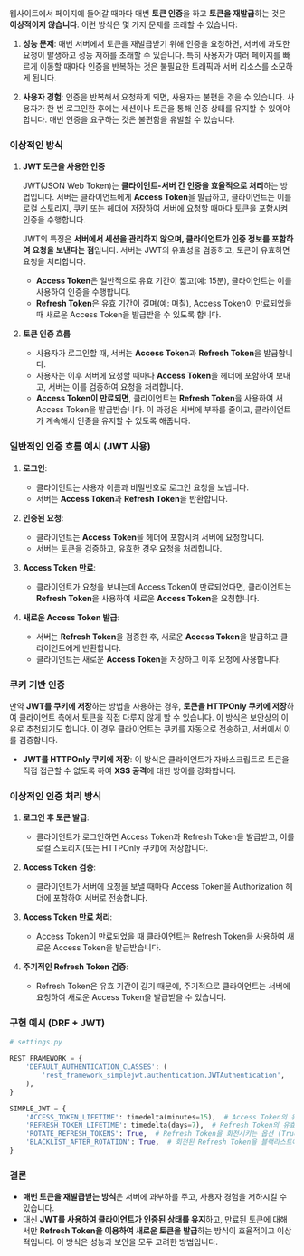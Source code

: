웹사이트에서 페이지에 들어갈 때마다 매번 **토큰 인증**을 하고 **토큰을 재발급**하는 것은 **이상적이지 않습니다**. 이런 방식은 몇 가지 문제를 초래할 수 있습니다:

1. **성능 문제**: 매번 서버에서 토큰을 재발급받기 위해 인증을 요청하면, 서버에 과도한 요청이 발생하고 성능 저하를 초래할 수 있습니다. 특히 사용자가 여러 페이지를 빠르게 이동할 때마다 인증을 반복하는 것은 불필요한 트래픽과 서버 리소스를 소모하게 됩니다.

2. **사용자 경험**: 인증을 반복해서 요청하게 되면, 사용자는 불편을 겪을 수 있습니다. 사용자가 한 번 로그인한 후에는 세션이나 토큰을 통해 인증 상태를 유지할 수 있어야 합니다. 매번 인증을 요구하는 것은 불편함을 유발할 수 있습니다.

### 이상적인 방식

1. **JWT 토큰을 사용한 인증**

   JWT(JSON Web Token)는 **클라이언트-서버 간 인증을 효율적으로 처리**하는 방법입니다. 서버는 클라이언트에게 **Access Token**을 발급하고, 클라이언트는 이를 로컬 스토리지, 쿠키 또는 헤더에 저장하여 서버에 요청할 때마다 토큰을 포함시켜 인증을 수행합니다. 

   JWT의 특징은 **서버에서 세션을 관리하지 않으며, 클라이언트가 인증 정보를 포함하여 요청을 보낸다는 점**입니다. 서버는 JWT의 유효성을 검증하고, 토큰이 유효하면 요청을 처리합니다. 

   - **Access Token**은 일반적으로 유효 기간이 짧고(예: 15분), 클라이언트는 이를 사용하여 인증을 수행합니다.
   - **Refresh Token**은 유효 기간이 길며(예: 며칠), Access Token이 만료되었을 때 새로운 Access Token을 발급받을 수 있도록 합니다.

2. **토큰 인증 흐름**
   
   - 사용자가 로그인할 때, 서버는 **Access Token**과 **Refresh Token**을 발급합니다.
   - 사용자는 이후 서버에 요청할 때마다 **Access Token**을 헤더에 포함하여 보내고, 서버는 이를 검증하여 요청을 처리합니다.
   - **Access Token이 만료되면**, 클라이언트는 **Refresh Token**을 사용하여 새 Access Token을 발급받습니다. 이 과정은 서버에 부하를 줄이고, 클라이언트가 계속해서 인증을 유지할 수 있도록 해줍니다.

### 일반적인 인증 흐름 예시 (JWT 사용)

1. **로그인**:
   - 클라이언트는 사용자 이름과 비밀번호로 로그인 요청을 보냅니다.
   - 서버는 **Access Token**과 **Refresh Token**을 반환합니다.

2. **인증된 요청**:
   - 클라이언트는 **Access Token**을 헤더에 포함시켜 서버에 요청합니다.
   - 서버는 토큰을 검증하고, 유효한 경우 요청을 처리합니다.

3. **Access Token 만료**:
   - 클라이언트가 요청을 보내는데 Access Token이 만료되었다면, 클라이언트는 **Refresh Token**을 사용하여 새로운 **Access Token**을 요청합니다.

4. **새로운 Access Token 발급**:
   - 서버는 **Refresh Token**을 검증한 후, 새로운 **Access Token**을 발급하고 클라이언트에게 반환합니다.
   - 클라이언트는 새로운 **Access Token**을 저장하고 이후 요청에 사용합니다.

### 쿠키 기반 인증

만약 **JWT를 쿠키에 저장**하는 방법을 사용하는 경우, **토큰을 HTTPOnly 쿠키에 저장**하여 클라이언트 측에서 토큰을 직접 다루지 않게 할 수 있습니다. 이 방식은 보안상의 이유로 추천되기도 합니다. 이 경우 클라이언트는 쿠키를 자동으로 전송하고, 서버에서 이를 검증합니다.

- **JWT를 HTTPOnly 쿠키에 저장**: 이 방식은 클라이언트가 자바스크립트로 토큰을 직접 접근할 수 없도록 하여 **XSS 공격**에 대한 방어를 강화합니다.
  
### 이상적인 인증 처리 방식

1. **로그인 후 토큰 발급**:
   - 클라이언트가 로그인하면 Access Token과 Refresh Token을 발급받고, 이를 로컬 스토리지(또는 HTTPOnly 쿠키)에 저장합니다.
   
2. **Access Token 검증**:
   - 클라이언트가 서버에 요청을 보낼 때마다 Access Token을 Authorization 헤더에 포함하여 서버로 전송합니다.
   
3. **Access Token 만료 처리**:
   - Access Token이 만료되었을 때 클라이언트는 Refresh Token을 사용하여 새로운 Access Token을 발급받습니다.
   
4. **주기적인 Refresh Token 검증**:
   - Refresh Token은 유효 기간이 길기 때문에, 주기적으로 클라이언트는 서버에 요청하여 새로운 Access Token을 발급받을 수 있습니다.

### 구현 예시 (DRF + JWT)

```python
# settings.py

REST_FRAMEWORK = {
    'DEFAULT_AUTHENTICATION_CLASSES': (
        'rest_framework_simplejwt.authentication.JWTAuthentication',
    ),
}

SIMPLE_JWT = {
    'ACCESS_TOKEN_LIFETIME': timedelta(minutes=15),  # Access Token의 유효 기간
    'REFRESH_TOKEN_LIFETIME': timedelta(days=7),  # Refresh Token의 유효 기간
    'ROTATE_REFRESH_TOKENS': True,  # Refresh Token을 회전시키는 옵션 (True일 경우 매번 새로운 Refresh Token을 발급)
    'BLACKLIST_AFTER_ROTATION': True,  # 회전된 Refresh Token을 블랙리스트에 추가
}
```

### 결론

- **매번 토큰을 재발급받는 방식**은 서버에 과부하를 주고, 사용자 경험을 저하시킬 수 있습니다.
- 대신 **JWT를 사용하여 클라이언트가 인증된 상태를 유지**하고, 만료된 토큰에 대해서만 **Refresh Token을 이용하여 새로운 토큰을 발급**하는 방식이 효율적이고 이상적입니다. 이 방식은 성능과 보안을 모두 고려한 방법입니다.